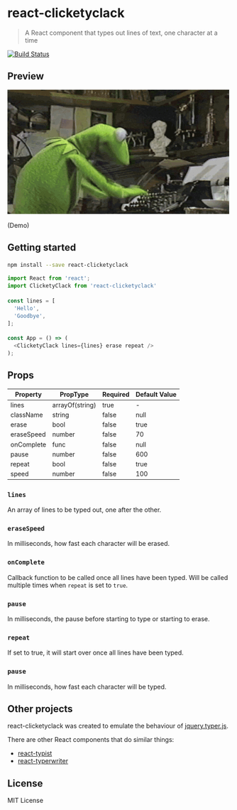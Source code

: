 # react-clicketyclack

> A React component that types out lines of text, one character at a time

[![Build Status](https://travis-ci.org/tvooo/react-clicketyclack.svg?branch=master)](https://travis-ci.org/tvooo/react-clicketyclack)

## Preview

![Kermit typing it out for you](https://github.com/tvooo/react-clicketyclack/raw/master/docs/kermit.gif)

(Demo)

## Getting started

```sh
npm install --save react-clicketyclack
```

```js
import React from 'react';
import ClicketyClack from 'react-clicketyclack'

const lines = [
  'Hello',
  'Goodbye',
];

const App = () => (
  <ClicketyClack lines={lines} erase repeat />
);
```

## Props

| Property            | PropType               | Required | Default Value |
| ------------------- | ---------------------- | -------- | ------------- |
| lines               | arrayOf(string)        | true     | -             |
| className           | string                 | false    | null          |
| erase               | bool                   | false    | true          |
| eraseSpeed          | number                 | false    | 70            |
| onComplete          | func                   | false    | null          |
| pause               | number                 | false    | 600           |
| repeat              | bool                   | false    | true          |
| speed               | number                 | false    | 100           |

### `lines`

An array of lines to be typed out, one after the other.

### `eraseSpeed`

In milliseconds, how fast each character will be erased.

### `onComplete`

Callback function to be called once all lines have been typed. Will be called multiple times when `repeat` is set
to `true`.

### `pause`

In milliseconds, the pause before starting to type or starting to erase.

### `repeat`

If set to true, it will start over once all lines have been typed.

### `pause`

In milliseconds, how fast each character will be typed.

## Other projects

react-clicketyclack was created to emulate the behaviour of [jquery.typer.js](https://github.com/layervault/jquery.typer.js).

There are other React components that do similar things:

- [react-typist](https://github.com/jstejada/react-typist)
- [react-typerwriter](https://github.com/ianbjorndilling/react-typewriter)

## License

MIT License
